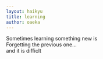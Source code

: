 ```yaml
---
layout: haikyu
title: learning
author: oaeka
---
```


Sometimes learning something new is<br>
Forgetting the previous one...<br>
and it is difficlt<br>
